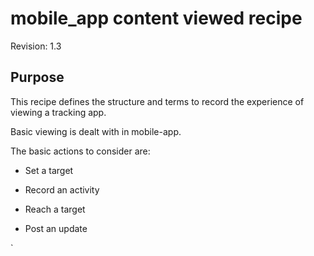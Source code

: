 # mobile_app content viewed recipe
Revision: 1.3

## Purpose
This recipe defines the structure and terms to record the experience of viewing a tracking app. 

Basic viewing is dealt with in mobile-app.

The basic actions to consider are:

* Set a target

* Record an activity

* Reach a target

* Post an update






`


